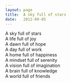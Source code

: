 ```yaml
---
layout: page
title:  A sky full of stars
date:   2012-09-05
---
```


A sky full of stars  
A life full of joy  
A dawn full of hope  
A day full of work  
A home full of happiness   
A mindset full of serenity   
A vision full of imagination   
A brain full of knowledge   
A world full of friends   